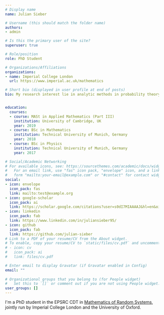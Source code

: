 ```yaml
---
# Display name
name: Julian Sieber

# Username (this should match the folder name)
authors:
- admin

# Is this the primary user of the site?
superuser: true

# Role/position
role: PhD Student 

# Organizations/Affiliations
organizations:
- name: Imperial College London
  url: https://www.imperial.ac.uk/mathematics

# Short bio (displayed in user profile at end of posts)
bio: My research interest lie in analytic methods in probability theory.


education:
  courses:
  - course: MASt in Applied Mathematics (Part III)
    institution: University of Cambridge, UK
    year: 2019
  - course: BSc in Mathematics
    institution: Technical University of Munich, Germany
    year: 2018
  - course: BSc in Physics
    institution: Technical University of Munich, Germany
    year: 2017

# Social/Academic Networking
# For available icons, see: https://sourcethemes.com/academic/docs/widgets/#icons
#   For an email link, use "fas" icon pack, "envelope" icon, and a link in the
#   form "mailto:your-email@example.com" or "#contact" for contact widget.
social:
- icon: envelope
  icon_pack: fas
  link: mailto:test@example.org
- icon: google-scholar
  icon_pack: ai
  link: https://scholar.google.com/citations?user=s0dI7MIAAAAJ&hl=en&oi=ao
- icon: linkedin
  icon_pack: fab
  link: https://www.linkedin.com/in/juliansieber95/
- icon: github
  icon_pack: fab
  link: https://github.com/julian-sieber
# Link to a PDF of your resume/CV from the About widget.
# To enable, copy your resume/CV to `static/files/cv.pdf` and uncomment the lines below.  
# - icon: cv
#   icon_pack: ai
#   link: files/cv.pdf

# Enter email to display Gravatar (if Gravatar enabled in Config)
email: ""
  
# Organizational groups that you belong to (for People widget)
#   Set this to `[]` or comment out if you are not using People widget.  
user_groups: []
---
```


I'm a PhD student in the EPSRC CDT in [Mathematics of Random Systems](https://www.randomsystems-cdt.ac.uk), jointly run by Imperial College London and the University of Oxford.
